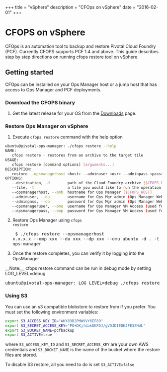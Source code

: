 +++
title = "vSphere"
description = "CFOps on vSphere"
date = "2016-02-01"
+++

# CFOPS on vSphere
CFOps is an automation tool to backup and restore Pivotal Cloud Foundry (PCF). Currently CFOPS supports PCF 1.4 and above.
This guide describes step by step directions on running cfops restore tool on vSphere.

## Getting started
CFOps can be installed on your Ops Manager host or a jump host that has access to Ops Manager and PCF deployments.

### Download the CFOPS binary

1. Get the latest release for your OS from the <a class="page-scroll" href="./downloads/release">Downloads</a> page.

### Restore Ops Manager on vSphere


1. Execute `cfops restore` command with the help option
```bash
ubuntu@pivotal-ops-manager: ./cfops restore --help
NAME:
   cfops restore - restores from an archive to the target tile
USAGE:
   cfops restore [command options] [arguments...]
DESCRIPTION:
   restore --opsmanagerhost <host> --adminuser <usr> --adminpass <pass> --opsmanageruser <opsuser> --opsmanagerpass <opspass> -d <dir> --tile elastic-runtime
OPTIONS:
   --destination, -d 		path of the Cloud Foundry archive [$CFOPS_DEST_PATH]
   --tile, -t 				a tile you would like to run the operation on [$CFOPS_TILE]
   --opsmanagerhost, --omh 	hostname for Ops Manager [$CFOPS_HOST]
   --adminuser, --du 		username for Ops Mgr admin (Ops Manager WebConsole Credentials) [$CFOPS_ADMIN_USER]
   --adminpass, --dp 		password for Ops Mgr admin (Ops Manager WebConsole Credentials) [$CFOPS_ADMIN_PASS]
   --opsmanageruser, --omu 	username for Ops Manager VM Access (used for ssh connections) [$CFOPS_OM_USER]
   --opsmanagerpass, --omp 	password for Ops Manager VM Access (used for ssh connections) [$CFOPS_OM_PASS]
```

2. Restore Ops Manager using <code>cfops restore</code><pre class='terminal'>
    $ ./cfops restore --opsmanagerhost x.x.x.x --omp xxx  --du xxx --dp xxx --omu ubuntu -d . -t ops-manager
</pre>

3. Once the restore completes, you can verify it by logging into the OpsManager
</pre>
__Note:__  cfops restore command can be run in debug mode by setting LOG_LEVEL=debug <pre class='terminal'>
ubuntu@pivotal-ops-manager: LOG_LEVEL=debug ./cfops restore --opsmanagerhost xx.xx.xx.xx --omp x --du xxx --dp xxx --omu ubuntu -d . -t ops-manager
</pre>

### Using S3

You can use an s3 compatible blobstore to restore from if you prefer. You must set the following environment variables:
```bash
export S3_ACCESS_KEY_ID="AKY83B2PMWVVY6EF89"
export S3_SECRET_ACCESS_KEY="PO+DKjfdakDKFDJ/gVDJDIEDKJFE3ZHdL"
export S3_BUCKET_NAME=pcfbackup
export S3_ACTIVE=true
```
where `S3_ACCESS_KEY_ID` and `S3_SECRET_ACCESS_KEY` are your own AWS credentials and `S3_BUCKET_NAME` is the name of the bucket where the restore files are stored.

To disable S3 restore, all you need to do is set `S3_ACTIVE=false`
